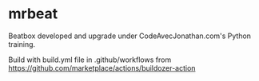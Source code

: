 # mrbeat
Beatbox developed and upgrade under CodeAvecJonathan.com's Python training.

Build with build.yml file in .github/workflows from https://github.com/marketplace/actions/buildozer-action
